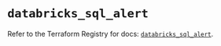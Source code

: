 # `databricks_sql_alert`

Refer to the Terraform Registry for docs: [`databricks_sql_alert`](https://registry.terraform.io/providers/databricks/databricks/1.91.0/docs/resources/sql_alert).
